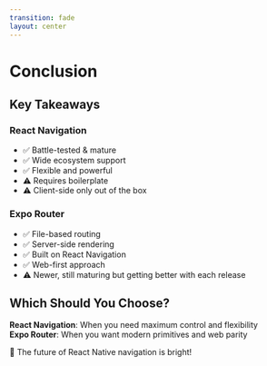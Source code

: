 ```yaml
---
transition: fade
layout: center
---
```


# Conclusion

<div v-click="1">

## Key Takeaways

<div class="grid grid-cols-2 gap-8 mt-8 text-left">

<div class="p-6 bg-blue-600/20 border border-blue-400/30 rounded-lg">

### React Navigation

- ✅ Battle-tested & mature
- ✅ Wide ecosystem support
- ✅ Flexible and powerful
- ⚠️ Requires boilerplate
- ⚠️ Client-side only out of the box

</div>

<div class="p-6 bg-purple-600/20 border border-purple-400/30 rounded-lg">

### Expo Router

- ✅ File-based routing
- ✅ Server-side rendering
- ✅ Built on React Navigation
- ✅ Web-first approach
- ⚠️ Newer, still maturing but getting better with each release

</div>

</div>

</div>

<div v-click="2" class="mt-12">

## Which Should You Choose?

**React Navigation**: When you need maximum control and flexibility  
**Expo Router**: When you want modern primitives and web parity

</div>

<div v-click="3" class="mt-8 text-2xl font-semibold">

🚀 The future of React Native navigation is bright!

</div>

<!--
So to wrap up - both React Navigation and Expo Router are excellent choices. React Navigation gives you battle-tested reliability and is perfect if you need maximum flexibility. Expo Router brings modern file-based routing, server-side rendering, and excellent web support.

The great news is that Expo Router is built on React Navigation, so you're not really choosing between competing technologies - you're choosing your level of abstraction.

For new projects, especially those targeting web, Expo Router is increasingly becoming the go-to choice. For existing apps or when you need specific customization, React Navigation remains solid.
-->
